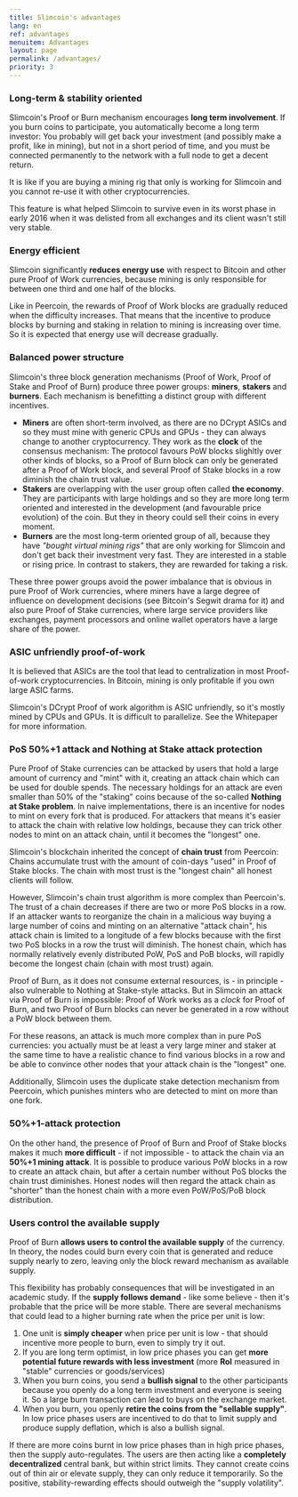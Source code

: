 ```yaml
---
title: Slimcoin's advantages
lang: en
ref: advantages
menuitem: Advantages
layout: page
permalink: /advantages/
priority: 3
---
```



### Long-term & stability oriented

Slimcoin's Proof or Burn mechanism encourages **long term involvement**. If you burn coins to participate, you automatically become a long term investor: You probably will get back your investment (and possibly make a profit, like in mining), but not in a short period of time, and you must be connected permanently to the network with a full node to get a decent return.

It is like if you are buying a mining rig that only is working for Slimcoin and you cannot re-use it with other cryptocurrencies.

This feature is what helped Slimcoin to survive even in its worst phase in early 2016 when it was delisted from all exchanges and its client wasn't still very stable.

### Energy efficient

Slimcoin significantly **reduces energy use** with respect to Bitcoin and other pure Proof of Work currencies, because mining is only responsible for between one third and one half of the blocks.

Like in Peercoin, the rewards of Proof of Work blocks are gradually reduced when the difficulty increases. That means that the incentive to produce blocks by burning and staking in relation to mining is increasing over time. So it is expected that energy use will decrease gradually.

### Balanced power structure

Slimcoin's three block generation mechanisms (Proof of Work, Proof of Stake and Proof of Burn) produce three power groups: **miners**, **stakers** and **burners**. Each mechanism is benefitting a distinct group with different incentives.

* **Miners** are often short-term involved, as there are no DCrypt ASICs and so they must mine with generic CPUs and GPUs - they can always change to another cryptocurrency. They work as the **clock** of the consensus mechanism: The protocol favours PoW blocks slighltly over other kinds of blocks, so a Proof of Burn block can only be generated after a Proof of Work block, and several Proof of Stake blocks in a row diminish the chain trust value.
* **Stakers** are overlapping with the user group often called **the economy**. They are participants with large holdings and so they are more long term oriented and interested in the development (and favourable price evolution) of the coin. But they in theory could sell their coins in every moment.
* **Burners** are the most long-term oriented group of all, because they have *"bought virtual mining rigs"* that are only working for Slimcoin and don't get back their investment very fast. They are interested in a stable or rising price. In contrast to stakers, they are rewarded for taking a risk.

These three power groups avoid the power imbalance that is obvious in pure Proof of Work currencies, where miners have a large degree of influence on development decisions (see Bitcoin's Segwit drama for it) and also pure Proof of Stake currencies, where large service providers like exchanges, payment processors and online wallet operators have a large share of the power.

### ASIC unfriendly proof-of-work

It is believed that ASICs are the tool that lead to centralization in most Proof-of-work cryptocurrencies. In Bitcoin, mining is only profitable if you own large ASIC farms.

Slimcoin's DCrypt Proof of work algorithm is ASIC unfriendly, so it's mostly mined by CPUs and GPUs. It is difficult to parallelize. See the Whitepaper for more information.

### PoS 50%+1 attack and Nothing at Stake attack protection

Pure Proof of Stake currencies can be attacked by users that hold a large amount of currency and "mint" with it, creating an attack chain which can be used for double spends. The necessary holdings for an attack are even smaller than 50% of the "staking" coins because of the so-called **Nothing at Stake problem**. In naive implementations, there is an incentive for nodes to mint on every fork that is produced. For attackers that means it's easier to attack the chain with relative low holdings, because they can trick other nodes to mint on an attack chain, until it becomes the "longest" one.

Slimcoin's blockchain inherited the concept of **chain trust** from Peercoin: Chains accumulate trust with the amount of coin-days "used" in Proof of Stake blocks. The chain with most trust is the "longest chain" all honest clients will follow.

However, Slimcoin's chain trust algorithm is more complex than Peercoin's. The trust of a chain decreases if there are two or more PoS blocks in a row. If an attacker wants to reorganize the chain in a malicious way buying a large number of coins and minting on an alternative "attack chain", his attack chain is limited to a longitude of a few blocks because with the first two PoS blocks in a row the trust will diminish. The honest chain, which has normally relatively evenly distributed PoW, PoS and PoB blocks, will rapidly become the longest chain (chain with most trust) again.

Proof of Burn, as it does not consume external resources, is - in principle - also vulnerable to Nothing at Stake-style attacks. But in Slimcoin an attack via Proof of Burn is impossible: Proof of Work works as a *clock* for Proof of Burn, and two Proof of Burn blocks can never be generated in a row without a PoW block between them.

For these reasons, an attack is much more complex than in pure PoS currencies: you actually must be at least a very large miner and staker at the same time to have a realistic chance to find various blocks in a row and be able to convince other nodes that your attack chain is the "longest" one.

Additionally, Slimcoin uses the duplicate stake detection mechanism from Peercoin, which punishes minters who are detected to mint on more than one fork.

### 50%+1-attack protection

On the other hand, the presence of Proof of Burn and Proof of Stake blocks makes it much **more difficult** - if not impossible - to attack the chain via an **50%+1 mining attack**. It is possible to produce various PoW blocks in a row to create an attack chain, but after a certain number without PoS blocks the chain trust diminishes. Honest nodes will then regard the attack chain as "shorter" than the honest chain with a more even PoW/PoS/PoB block distribution.

### Users control the available supply

Proof of Burn **allows users to control the available supply** of the currency. In theory, the nodes could burn every coin that is generated and reduce supply nearly to zero, leaving only the block reward mechanism as available supply.

This flexibility has probably consequences that will be investigated in an academic study. If the **supply follows demand** - like some believe - then it's probable that the price will be more stable. There are several mechanisms that could lead to a higher burning rate when the price per unit is low:

1. One unit is **simply cheaper** when price per unit is low - that should incentive more people to burn, even to simply try it out.
2. If you are long term optimist, in low price phases you can get **more potential future rewards with less investment** (more **RoI** measured in "stable" currencies or goods/services) 
3. When you burn coins, you send a **bullish signal** to the other participants because you openly do a long term investment and everyone is seeing it. So a large burn transaction can lead to buys on the exchange market.
4. When you burn, you openly **retire the coins from the "sellable supply"**. In low price phases users are incentived to do that to limit supply and produce supply deflation, which is also a bullish signal.

If there are more coins burnt in low price phases than in high price phases, then the supply auto-regulates. The users are then acting like a **completely decentralized** central bank, but within strict limits. They cannot create coins out of thin air or elevate supply, they can only reduce it temporarily. So the positive, stability-rewarding effects should outweigh the "supply volatility".
